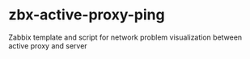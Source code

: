 # zbx-active-proxy-ping
Zabbix template and script for network problem visualization between active proxy and server
